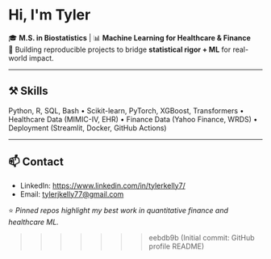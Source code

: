 <!---
tylerkelly7/tylerkelly7 is a ✨ special ✨ repository because its `README.md` (this file) appears on your GitHub profile.
You can click the Preview link to take a look at your changes.
--->
# Hi, I'm Tyler

🎓 **M.S. in Biostatistics** | 📊 **Machine Learning for Healthcare & Finance**  
🚀 Building reproducible projects to bridge **statistical rigor + ML** for real-world impact. 

---

<!--
## 📁 Highlighted Projects

### 🏦 Quantitative Finance
- Market Prediction with ML
- Factor Modeling & Portfolio Optimization
- Reinforcement Learning Trading Agent

### 🩺 Healthcare / Biostatistics
- Readmission Risk Calculator
- Fairness in Healthcare ML

### 📖 Academic
- Sepsis Mortality Prediction Thesis

---
-->

## ⚒️ Skills
Python, R, SQL, Bash • Scikit-learn, PyTorch, XGBoost, Transformers •  
Healthcare Data (MIMIC-IV, EHR) • Finance Data (Yahoo Finance, WRDS) •  
Deployment (Streamlit, Docker, GitHub Actions)

---

## 📫 Contact
- LinkedIn: https://www.linkedin.com/in/tylerkelly7/
- Email: tylerjkelly77@gmail.com


⭐️ *Pinned repos highlight my best work in quantitative finance and healthcare ML.*
>>>>>>> eebdb9b (Initial commit: GitHub profile README)
